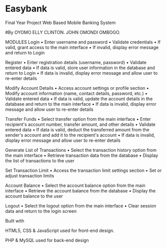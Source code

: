 # Easybank
Final Year Project Web Based Mobile Banking System

#By
OYOMO ELLY CLINTON.
JOHN OMONDI OMBOGO.

MODULES
Login
•	Enter username and password
•	Validate credentials
•	If valid, grant access to the main interface
•	If invalid, display error message and return to Login

Register
•	Enter registration details (username, password)
•	Validate entered data
•	If data is valid, store user information in the database and return to Login
•	If data is invalid, display error message and allow user to re-enter details

Modify Account Details
•	Access account settings or profile section
•	Modify account information (name, contact details, password, etc.)
•	Validate entered data
•	If data is valid, update the account details in the database and return to the main interface
•	If data is invalid, display error message and allow user to re-enter details


Transfer Funds
•	Select transfer option from the main interface
•	Enter recipient's account number, transfer amount, and other details
•	Validate entered data
•	If data is valid, deduct the transferred amount from the sender's account and add it to the recipient's account
•	If data is invalid, display error message and allow user to re-enter details

Generate List of Transactions
•	Select the transaction history option from the main interface
•	Retrieve transaction data from the database
•	Display the list of transactions to the user

Set Transaction Limit 
•	Access the transaction limit settings section
•	Set or adjust transaction limits


Account Balance
•	Select the account balance option from the main interface
•	Retrieve the account balance from the database
•	Display the account balance to the user

Logout
•	Select the logout option from the main interface
•	Clear session data and return to the login screen
 

Built with

HTML5, CSS & JavaScript used for front-end design.

PHP & MySQL used for back-end design




 







	
 





	


